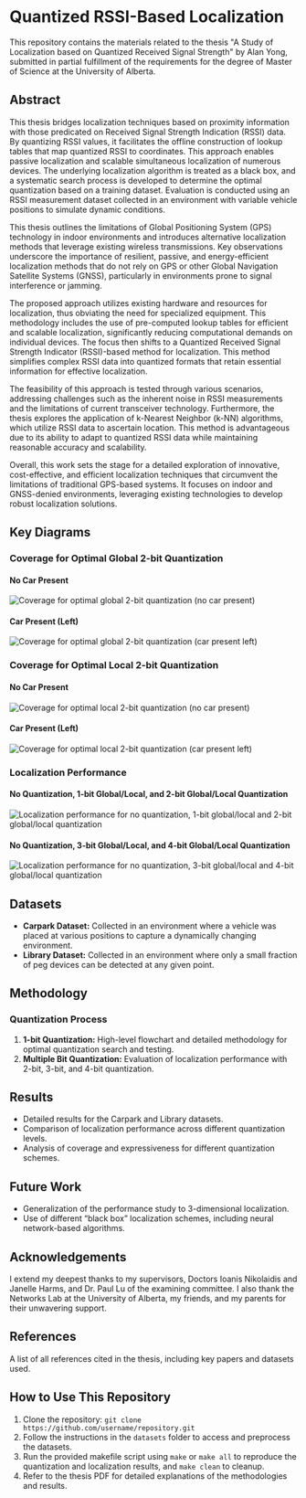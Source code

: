 <!-- 1: Title and Subtitle
A strong H1 title and an H2 subtitle - Just like writing an article or a blog post, you need a great title and subtitle to attract search engines and humans. It doesn’t need to be the name of your project, but it does help if your title includes the name of the project. -->

<!-- 2: Introduction and notes
An intro paragraph focused on what the project does - Write an intro paragraph about what this project is, what it does, and how it’s used. This section is still for SEO purposes and for keeping it simple about the value your project provides to the user who is searching for it.-->

<!-- 3: Diagrams and Videos 
Diagram (optional) - If necessary, add a diagram showing where this project fits and how it works. If it’s a CLI tool or a graphical tool, this would be a great opportunity to add an animated GIF of your project in action. Even better, adding a youtube video demo of your project to your README could be very beneficial to gaining more users.-->

<!-- 4: User Instructions? 
Installation and usage instructions (for end-users) - Now it’s time to get a little bit nerdier. If a user has gotten this far into your README, you bet there’s a chance they actually want to use your project. Give instructions on how to install or use the tool. Don’t get this confused with how to contribute to this project (like help improve the code), that’s the next section. This section should only talk about how to be a consumer of the project.-->

<!-- 5: Developer Instructions? 
Installation and usage instructions (for contributors) - Ya know the best part of open source projects? If you make something really cool, others will want to help make it better! In this section of the README, give instructions on how to pull the code down and start up the tool for development purposes. This section is usually pretty technical and may require instruction on how to build from source, but hopefully, you have a script for MAKEFILE from stuff like that. Anything you can do to make the development experience easier will help you gain more contributors.-->

<!-- 6: Expectations for Contributions 
Contributor expectations - If you are looking for contributors, make sure you set the ground rules. There’s nothing worse than getting someone who wants to help you but they don’t know how! This section of the README gives the guidelines for contributions. Do you expect someone to create an issue in the issue queue and then resolve it with a pull request? Do you want squashed commits? Do you have a pull requests template? Explain it all here.-->

<!-- 7: Known Issues 
Known issues - I already talked about this README section above so I’ll keep it short. Make a brief list of known issues here so people don’t report bugs you already know about!-->

<!-- ## Contents

1. **Introduction**
    - Passive GNSS-Denied Localization
    - Localization Using Limited Resources
    - Quantized RSSI-Based Localization
    - The Family of k–NN Localization Schemes
    - Thesis Structure and Contributions

2. **Related Work**
    - Indoor Localization
    - Localization Techniques
    - Received Signal Strength (RSS)
    - k-Nearest Neighbours (k-NN)
    - RADAR
    - LANDMARC
    - LEMON
    - The Complexity of k-NN Techniques
    - Localization Coverage of k-NN Techniques
    - RSS Quantization
    - Pre-computed Quantization Intervals
    - Data-driven Quantization
    - Global vs. Local Quantization
    - Applications of RSSI Quantization
    - Optimization Techniques
    - Genetic Algorithms (GAs)
    - Tabu Search

3. **Datasets & Baseline Results**
    - Carpark Dataset
    - Library Dataset
    - Other Datasets
    - k-NN Localization Tuning
    - Summary

4. **1-bit Quantization**
    - Methodology
    - Results
    - Coverage
    - Conclusions

5. **Multiple Bit Quantization**
    - Methodology
    - Results
    - Coverage (2-bit)
    - Conclusions

6. **Conclusions and Future Work**
    - Conclusions
    - Future Work!-->

# Quantized RSSI-Based Localization

This repository contains the materials related to the thesis "A Study of Localization based on Quantized Received Signal Strength" by Alan Yong, submitted in partial fulfillment of the requirements for the degree of Master of Science at the University of Alberta.

## Abstract

This thesis bridges localization techniques based on proximity information with those predicated on Received Signal Strength Indication (RSSI) data. By quantizing RSSI values, it facilitates the offline construction of lookup tables that map quantized RSSI to coordinates. This approach enables passive localization and scalable simultaneous localization of numerous devices. The underlying localization algorithm is treated as a black box, and a systematic search process is developed to determine the optimal quantization based on a training dataset. Evaluation is conducted using an RSSI measurement dataset collected in an environment with variable vehicle positions to simulate dynamic conditions.

This thesis outlines the limitations of Global Positioning System (GPS) technology in indoor environments and introduces alternative localization methods that leverage existing wireless transmissions. Key observations underscore the importance of resilient, passive, and energy-efficient localization methods that do not rely on GPS or other Global Navigation Satellite Systems (GNSS), particularly in environments prone to signal interference or jamming.

The proposed approach utilizes existing hardware and resources for localization, thus obviating the need for specialized equipment. This methodology includes the use of pre-computed lookup tables for efficient and scalable localization, significantly reducing computational demands on individual devices. The focus then shifts to a Quantized Received Signal Strength Indicator (RSSI)-based method for localization. This method simplifies complex RSSI data into quantized formats that retain essential information for effective localization.

The feasibility of this approach is tested through various scenarios, addressing challenges such as the inherent noise in RSSI measurements and the limitations of current transceiver technology. Furthermore, the thesis explores the application of k-Nearest Neighbor (k-NN) algorithms, which utilize RSSI data to ascertain location. This method is advantageous due to its ability to adapt to quantized RSSI data while maintaining reasonable accuracy and scalability.

Overall, this work sets the stage for a detailed exploration of innovative, cost-effective, and efficient localization techniques that circumvent the limitations of traditional GPS-based systems. It focuses on indoor and GNSS-denied environments, leveraging existing technologies to develop robust localization solutions.

## Key Diagrams

### Coverage for Optimal Global 2-bit Quantization

#### No Car Present
![Coverage for optimal global 2-bit quantization (no car present)](images/figure_5_2.png)

#### Car Present (Left)
![Coverage for optimal global 2-bit quantization (car present left)](images/figure_5_3.png)

### Coverage for Optimal Local 2-bit Quantization

#### No Car Present
![Coverage for optimal local 2-bit quantization (no car present)](images/figure_5_4.png)

#### Car Present (Left)
![Coverage for optimal local 2-bit quantization (car present left)](images/figure_5_5.png)

### Localization Performance

#### No Quantization, 1-bit Global/Local, and 2-bit Global/Local Quantization
![Localization performance for no quantization, 1-bit global/local and 2-bit global/local quantization](images/figure_6_1.png)

#### No Quantization, 3-bit Global/Local, and 4-bit Global/Local Quantization
![Localization performance for no quantization, 3-bit global/local and 4-bit global/local quantization](images/figure_6_2.png)

## Datasets

- **Carpark Dataset:** Collected in an environment where a vehicle was placed at various positions to capture a dynamically changing environment.
- **Library Dataset:** Collected in an environment where only a small fraction of peg devices can be detected at any given point.

## Methodology

### Quantization Process

1. **1-bit Quantization:** High-level flowchart and detailed methodology for optimal quantization search and testing.
2. **Multiple Bit Quantization:** Evaluation of localization performance with 2-bit, 3-bit, and 4-bit quantization.

## Results

- Detailed results for the Carpark and Library datasets.
- Comparison of localization performance across different quantization levels.
- Analysis of coverage and expressiveness for different quantization schemes.

## Future Work

- Generalization of the performance study to 3-dimensional localization.
- Use of different “black box” localization schemes, including neural network-based algorithms.

## Acknowledgements

I extend my deepest thanks to my supervisors, Doctors Ioanis Nikolaidis and Janelle Harms, and Dr. Paul Lu of the examining committee. I also thank the Networks Lab at the University of Alberta, my friends, and my parents for their unwavering support.

## References

A list of all references cited in the thesis, including key papers and datasets used.

## How to Use This Repository

1. Clone the repository: `git clone https://github.com/username/repository.git`
2. Follow the instructions in the `datasets` folder to access and preprocess the datasets.
3. Run the provided makefile script using `make` or `make all` to reproduce the quantization and localization results, and `make clean` to cleanup.
4. Refer to the thesis PDF for detailed explanations of the methodologies and results.

